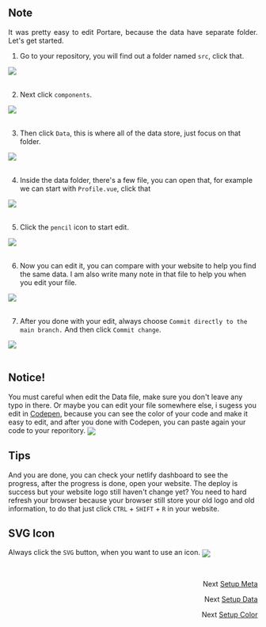 ## Note
<p align="justify">
It was pretty easy to edit Portare, because the data have separate folder. Let's get started.
</p>

1. Go to your repository, you will find out a folder named `src`, click that.
 <img src="https://github.com/Nemure231/portare/blob/main/docs/DATA_IMG/d1.png" align="center" />
<br><br>

2. Next click `components`.
 <img src="https://github.com/Nemure231/portare/blob/main/docs/DATA_IMG/d2.png" align="center" />
<br><br>

3. Then click `Data`, this is where all of the data store, just focus on that folder.
 <img src="https://github.com/Nemure231/portare/blob/main/docs/DATA_IMG/d3.png" align="center" />
<br><br>

4. Inside the data folder, there's a few file, you can open that, for example we can start with `Profile.vue`, click that
 <img src="https://github.com/Nemure231/portare/blob/main/docs/DATA_IMG/d4.png" align="center" />
<br><br>

5. Click the `pencil` icon to start edit.
 <img src="https://github.com/Nemure231/portare/blob/main/docs/DATA_IMG/d5.png" align="center" />
<br><br>

6. Now you can edit it, you can compare with your website to help you find the same data. I am also write many note in that file to help you when you edit your file. 
 <img src="https://github.com/Nemure231/portare/blob/main/docs/DATA_IMG/d6.png" align="center" />
<br><br>

7. After you done with your edit, always choose `Commit directly to the main branch.` And then click `Commit change`.
 <img src="https://github.com/Nemure231/portare/blob/main/docs/DATA_IMG/d7.png" align="center" />
<br><br>

## Notice!
You must careful when edit the Data file, make sure you don't leave any typo in there. Or maybe you can edit your file somewhere else, i sugess you edit in [Codepen](https://codepen.io/pen/?editors=), because you can see the color of your code and make it easy to edit, and after you done with Codepen, you can paste again your code to your reporitory.
<img src="https://github.com/Nemure231/portare/blob/main/docs/DATA_IMG/d8.png" align="center" />

## Tips
And you are done, you can check your netlify dashboard to see the progress, after the progress is done, open your website. The deploy is success but your website logo still haven't change yet? You need to hard refresh your browser because your browser still store your old logo and old information, to do that just click `CTRL` + `SHIFT` + `R` in your website.


## SVG Icon
Always click the `SVG` button, when you want to use an icon.
<img src="https://github.com/Nemure231/portare/blob/main/docs/DATA_IMG/d9.png" align="center" />

<br>
<p align="right">Next
  <a align="right" href="https://github.com/Nemure231/portare/blob/main/docs/SETUP_META.md">
    Setup Meta
  </a>
</p>
<p align="right">Next
  <a align="right" href="https://github.com/Nemure231/portare/blob/main/docs/SETUP_DATA.md">
    Setup Data
  </a>
</p>
<p align="right">Next
  <a align="right" href="https://github.com/Nemure231/portare/blob/main/docs/SETUP_COLOR.md">
    Setup Color
  </a>
</p>

